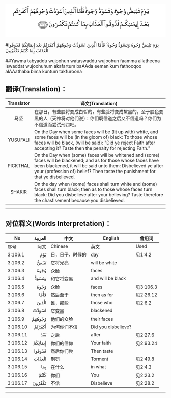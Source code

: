 ![003:106](images/003_106.gif)

#يَوْمَ تَبْيَضُّ وُجُوهٌ وَتَسْوَدُّ وُجُوهٌ ۚ فَأَمَّا الَّذِينَ اسْوَدَّتْ وُجُوهُهُمْ أَكَفَرْتُمْ بَعْدَ إِيمَانِكُمْ فَذُوقُوا الْعَذَابَ بِمَا كُنْتُمْ تَكْفُرُونَ 

##Yawma tabyaddu wujoohun wataswaddu wujoohun faamma allatheena iswaddat wujoohuhum akafartum baAAda eemanikum fathooqoo alAAathaba bima kuntum takfuroona 

## 翻译(Translation)：

| Translator | 译文(Translation)                                            |
| :--------: | ------------------------------------------------------------ |
|    马坚    | 在那日，有些脸将变成白皙的，有些脸将变成黧黑的。至于脸色变黑的人（天神将对他们说）：你们既信道之后又不信道吗？你们为不信道而尝试刑罚吧。 |
|  YUSUFALI  | On the Day when some faces will be (lit up with) white, and some faces will be (in the gloom of) black: To those whose faces will be black, (will be said): "Did ye reject Faith after accepting it? Taste then the penalty for rejecting Faith." |
|  PICKTHAL  | On the Day when (some) faces will be whitened and (some) faces will be blackened; and as for those whose faces have been blackened, it will be said unto them: Disbelieved ye after your (profession of) belief? Then taste the punishment for that ye disbelieved. |
|   SHAKIR   | On the day when (some) faces shall turn white and (some) faces shall turn black; then as to those whose faces turn black: Did you disbelieve after your believing? Taste therefore the chastisement because you disbelieved. |

---

## 对位释义(Words Interpretation)：

| No   | العربية | 中文    | English | 曾用词 |
| ---- | ------: | ------- | ------- | ------ |
| 序号 |    阿文 | Chinese | 英文    | Used   |
| 3:106.1  | يَوْمَ     | 日，日子，时候的 | day                 | 见1:4.2   |
| 3:106.2  | تَبْيَضُّ    | 它将光亮         | will be white       |           |
| 3:106.3  | وُجُوهٌ    | 众脸             | faces               |           |
| 3:106.4  | وَتَسْوَدُّ   | 和它将变黑       | and will be black   |           |
| 3:106.5  | وُجُوهٌ    | 众脸             | faces               | 见3:106.3 |
| 3:106.6  | فَأَمَّا    | 然后至于         | then as for         | 见2:26.12 |
| 3:106.7  | الَّذِينَ   | 谁，那些         | those who           | 见2:6.2   |
| 3:106.8  | اسْوَدَّتْ   | 它变黑           | blackened           |           |
| 3:106.9  | وُجُوهُهُمْ  | 他们的众脸       | their faces         |           |
| 3:106.10 | أَكَفَرْتُمْ  | 为何你们不信     | Did you disbelieve? |           |
| 3:106.11 | بَعْدَ     | 之后             | after               | 见2:27.6  |
| 3:106.12 | إِيمَانِكُمْ | 你们的信仰       | Your faith          | 见2:93.24 |
| 3:106.13 | فَذُوقُوا  | 然后你们尝       | Then taste          |           |
| 3:106.14 | الْعَذَابَ  | 刑罚             | Torment             | 见2:49.8  |
| 3:106.15 | بِمَا     | 在什么           | in what             | 见2:4.3   |
| 3:106.16 | كُنْتُمْ    | 你们             | You                 | 见2:23.2  |
| 3:106.17 | تَكْفُرُونَ  | 不信             | Disbelieve          | 见2:28.2  |

---
